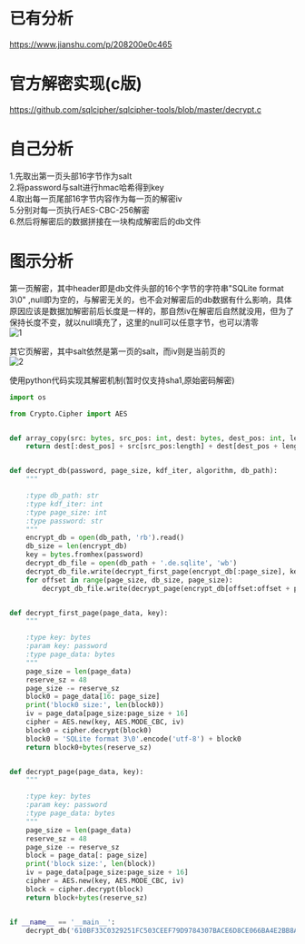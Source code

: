 # 已有分析
https://www.jianshu.com/p/208200e0c465
# 官方解密实现(c版)
https://github.com/sqlcipher/sqlcipher-tools/blob/master/decrypt.c
# 自己分析
1.先取出第一页头部16字节作为salt  
2.将password与salt进行hmac哈希得到key  
4.取出每一页尾部16字节内容作为每一页的解密iv  
5.分别对每一页执行AES-CBC-256解密  
6.然后将解密后的数据拼接在一块构成解密后的db文件  
# 图示分析
第一页解密，其中header即是db文件头部的16个字节的字符串"SQLite format 3\0" ,null即为空的，与解密无关的，也不会对解密后的db数据有什么影响，具体原因应该是数据加解密前后长度是一样的，那自然iv在解密后自然就没用，但为了保持长度不变，就以null填充了，这里的null可以任意字节，也可以清零  
![1](https://github.com/ihbing/tool/raw/master/Common/sql/sqlcipher/data/sqlcipher%E5%8A%A0%E5%AF%86%E6%9C%BA%E5%88%B6%E5%88%86%E6%9E%90-%E5%9B%BE%E4%B8%80.png) 
  
其它页解密，其中salt依然是第一页的salt，而iv则是当前页的  
![2](https://raw.githubusercontent.com/ihbing/tool/master/Common/sql/sqlcipher/data/sqlcipher%E5%8A%A0%E5%AF%86%E6%9C%BA%E5%88%B6%E5%88%86%E6%9E%90-%E5%9B%BE%E4%BA%8C.png)  
  
使用python代码实现其解密机制(暂时仅支持sha1,原始密码解密)  
```python
import os

from Crypto.Cipher import AES


def array_copy(src: bytes, src_pos: int, dest: bytes, dest_pos: int, length: int) -> bytes:
    return dest[:dest_pos] + src[src_pos:length] + dest[dest_pos + length:]


def decrypt_db(password, page_size, kdf_iter, algorithm, db_path):
    """

    :type db_path: str
    :type kdf_iter: int
    :type page_size: int
    :type password: str
    """
    encrypt_db = open(db_path, 'rb').read()
    db_size = len(encrypt_db)
    key = bytes.fromhex(password)
    decrypt_db_file = open(db_path + '.de.sqlite', 'wb')
    decrypt_db_file.write(decrypt_first_page(encrypt_db[:page_size], key))
    for offset in range(page_size, db_size, page_size):
        decrypt_db_file.write(decrypt_page(encrypt_db[offset:offset + page_size], key))


def decrypt_first_page(page_data, key):
    """

    :type key: bytes
    :param key: password
    :type page_data: bytes
    """
    page_size = len(page_data)
    reserve_sz = 48
    page_size -= reserve_sz
    block0 = page_data[16: page_size]
    print('block0 size:', len(block0))
    iv = page_data[page_size:page_size + 16]
    cipher = AES.new(key, AES.MODE_CBC, iv)
    block0 = cipher.decrypt(block0)
    block0 = 'SQLite format 3\0'.encode('utf-8') + block0
    return block0+bytes(reserve_sz)


def decrypt_page(page_data, key):
    """

    :type key: bytes
    :param key: password
    :type page_data: bytes
    """
    page_size = len(page_data)
    reserve_sz = 48
    page_size -= reserve_sz
    block = page_data[: page_size]
    print('block size:', len(block))
    iv = page_data[page_size:page_size + 16]
    cipher = AES.new(key, AES.MODE_CBC, iv)
    block = cipher.decrypt(block)
    return block+bytes(reserve_sz)


if __name__ == '__main__':
    decrypt_db('610BF33C0329251FC503CEEF79D9784307BACE6D8CE066BA4E2BB8AD0E8DB41B', 1024, 64000, 'sha1', 'db.sqlite')
```

